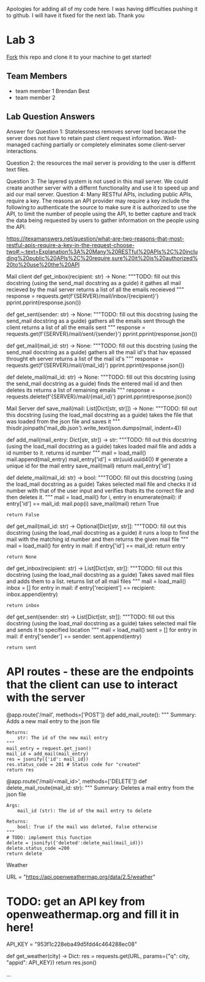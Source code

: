 Apologies for adding all of my code here. I was having difficulties pushing it to github. I will have it fixed for the next lab. Thank you
# Lab 3
[Fork](https://docs.github.com/en/get-started/quickstart/fork-a-repo) this repo and clone it to your machine to get started!

## Team Members
- team member 1 Brendan Best
- team member 2

## Lab Question Answers

Answer for Question 1: 
Statelessness removes server load because the server does not have to retain past client request information. Well-managed caching partially or completely eliminates some client-server interactions.

Question 2:
the resources the mail server is providing to the user is differnt text files. 

Question 3: 
The layered system is not used in this mail server. We could create another server with a differnt functionality and use it to speed up and aid our mail server. 
Question 4:
Many RESTful APIs, including public APIs, require a key. The reasons an API provider may require a key include the following:to authenticate the source to make sure it is authorized to use the API, to limit the number of people using the API, to better capture and track the data being requested by users
to gather information on the people using the API.

https://itexamanswers.net/question/what-are-two-reasons-that-most-restful-apis-require-a-key-in-the-request-choose-two#:~:text=Explanation%3A%20Many%20RESTful%20APIs%2C%20including%20public%20APIs%2C%20require,sure%20it%20is%20authorized%20to%20use%20the%20API

Mail client
def get_inbox(recipient: str) -> None:
    """TODO: fill out this docstring (using the send_mail docstring as a guide)
	it gathes all mail recieved by the mail server
	returns a list of all the emails receieved
    """
    response = requests.get(f'{SERVER}/mail/inbox/{recipient}')
    pprint.pprint(response.json())

def get_sent(sender: str) -> None:
    """TODO: fill out this docstring (using the send_mail docstring as a guide)
   gathers all the emails sent through the client
	returns a list of all the emails sent
    """
    response = requests.get(f'{SERVER}/mail/sent/{sender}')
    pprint.pprint(response.json())

def get_mail(mail_id: str) -> None:
    """TODO: fill out this docstring (using the send_mail docstring as a guide)
	gathers all the mail id's that hav epassed throught eh server
returns a list of the mail id's
    """
    response = requests.get(f'{SERVER}/mail/{mail_id}')
    pprint.pprint(response.json())

def delete_mail(mail_id: str) -> None:
    """TODO: fill out this docstring (using the send_mail docstring as a guide)
	finds the entered mail id and then deletes its 
	returns a list of remaining emails
    """
    response = requests.delete(f'{SERVER}/mail/{mail_id}')
    pprint.pprint(response.json())


Mail Server
def save_mail(mail: List[Dict[str, str]]) -> None:
    """TODO: fill out this docstring (using the load_mail docstring as a guide)
	takes the file that was loaded from the json file and saves it 
    """
    thisdir.joinpath('mail_db.json').write_text(json.dumps(mail, indent=4))

def add_mail(mail_entry: Dict[str, str]) -> str:
    """TODO: fill out this docstring (using the load_mail docstring as a guide)	
	takes loaded mail file and adds a id number to it. returns id number
    """
    mail = load_mail()
    mail.append(mail_entry)
    mail_entry['id'] = str(uuid.uuid4()) # generate a unique id for the mail entry
    save_mail(mail)
    return mail_entry['id']

def delete_mail(mail_id: str) -> bool:
    """TODO: fill out this docstring (using the load_mail docstring as a guide)
	Takes selected mail file and checks it id number with that of the user input and verifies thats its the correct file and then deletes it.
    """
    mail = load_mail()
    for i, entry in enumerate(mail):
        if entry['id'] == mail_id:
            mail.pop(i)
            save_mail(mail)
            return True

    return False

def get_mail(mail_id: str) -> Optional[Dict[str, str]]:
    """TODO: fill out this docstring (using the load_mail docstring as a guide)
	it runs a loop to find the mail with the matching id number and then returns the given mail file
    """
    mail = load_mail()
    for entry in mail:
        if entry['id'] == mail_id:
            return entry

    return None

def get_inbox(recipient: str) -> List[Dict[str, str]]:
    """TODO: fill out this docstring (using the load_mail docstring as a guide)
	Takes saved mail files and adds them to a list. returns list of all mail files 
    """
    mail = load_mail()
    inbox = []
    for entry in mail:
        if entry['recipient'] == recipient:
            inbox.append(entry)

    return inbox

def get_sent(sender: str) -> List[Dict[str, str]]:
    """TODO: fill out this docstring (using the load_mail docstring as a guide)
	takes selected mail file and sends it to specified location 
    """
    mail = load_mail()
    sent = []
    for entry in mail:
        if entry['sender'] == sender:
            sent.append(entry)

    return sent

# API routes - these are the endpoints that the client can use to interact with the server
@app.route('/mail', methods=['POST'])
def add_mail_route():
    """
    Summary: Adds a new mail entry to the json file

    Returns:
        str: The id of the new mail entry
    """
    mail_entry = request.get_json()
    mail_id = add_mail(mail_entry)
    res = jsonify({'id': mail_id})
    res.status_code = 201 # Status code for "created"
    return res

@app.route('/mail/<mail_id>', methods=['DELETE'])
def delete_mail_route(mail_id: str):
    """
    Summary: Deletes a mail entry from the json file

    Args:
        mail_id (str): The id of the mail entry to delete

    Returns:
        bool: True if the mail was deleted, False otherwise
    """
    # TODO: implement this function
    delete = jsonify({'deleted':delete_mail(mail_id)})
    delete.status_code =200
    return delete

Weather

URL = "https://api.openweathermap.org/data/2.5/weather"

# TODO: get an API key from openweathermap.org and fill it in here!
API_KEY = "953f1c228eba49d5fdd4c464288ec08"

def get_weather(city) -> Dict:
    res = requests.get(URL, params={"q": city, "appid": API_KEY})
    return res.json()





...
